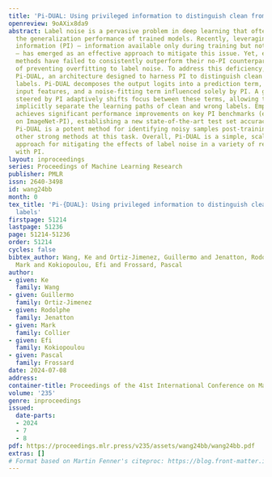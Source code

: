 ```yaml
---
title: 'Pi-DUAL: Using privileged information to distinguish clean from noisy labels'
openreview: 9oAXix8da9
abstract: Label noise is a pervasive problem in deep learning that often compromises
  the generalization performance of trained models. Recently, leveraging privileged
  information (PI) – information available only during training but not at test time
  – has emerged as an effective approach to mitigate this issue. Yet, existing PI-based
  methods have failed to consistently outperform their no-PI counterparts in terms
  of preventing overfitting to label noise. To address this deficiency, we introduce
  Pi-DUAL, an architecture designed to harness PI to distinguish clean from wrong
  labels. Pi-DUAL decomposes the output logits into a prediction term, based on conventional
  input features, and a noise-fitting term influenced solely by PI. A gating mechanism
  steered by PI adaptively shifts focus between these terms, allowing the model to
  implicitly separate the learning paths of clean and wrong labels. Empirically, Pi-DUAL
  achieves significant performance improvements on key PI benchmarks (e.g., +6.8%
  on ImageNet-PI), establishing a new state-of-the-art test set accuracy. Additionally,
  Pi-DUAL is a potent method for identifying noisy samples post-training, outperforming
  other strong methods at this task. Overall, Pi-DUAL is a simple, scalable and practical
  approach for mitigating the effects of label noise in a variety of real-world scenarios
  with PI.
layout: inproceedings
series: Proceedings of Machine Learning Research
publisher: PMLR
issn: 2640-3498
id: wang24bb
month: 0
tex_title: 'Pi-{DUAL}: Using privileged information to distinguish clean from noisy
  labels'
firstpage: 51214
lastpage: 51236
page: 51214-51236
order: 51214
cycles: false
bibtex_author: Wang, Ke and Ortiz-Jimenez, Guillermo and Jenatton, Rodolphe and Collier,
  Mark and Kokiopoulou, Efi and Frossard, Pascal
author:
- given: Ke
  family: Wang
- given: Guillermo
  family: Ortiz-Jimenez
- given: Rodolphe
  family: Jenatton
- given: Mark
  family: Collier
- given: Efi
  family: Kokiopoulou
- given: Pascal
  family: Frossard
date: 2024-07-08
address:
container-title: Proceedings of the 41st International Conference on Machine Learning
volume: '235'
genre: inproceedings
issued:
  date-parts:
  - 2024
  - 7
  - 8
pdf: https://proceedings.mlr.press/v235/assets/wang24bb/wang24bb.pdf
extras: []
# Format based on Martin Fenner's citeproc: https://blog.front-matter.io/posts/citeproc-yaml-for-bibliographies/
---
```

